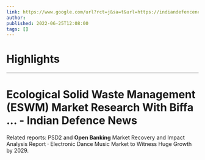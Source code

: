 ```yaml
---
link: https://www.google.com/url?rct=j&sa=t&url=https://indiandefencenews.info/567269/news/ecological-solid-waste-management-eswm-market-research-with-biffa-group-keppel-seghers-xcel-energy-green-conversion-systems-covanta-holding-corporation-to-reach-good-valuation-as-discussed-in/&ct=ga&cd=CAIyHzVmNjkxZDEzNTU2NWU1MTc6Y29tLmJyOnB0OkJSOkw&usg=AOvVaw1utPCysC_1UVhJwMYroyA1
author:  
published: 2022-06-25T12:08:00
tags: []
---
```

# Highlights


---
# Ecological Solid Waste Management (ESWM) Market Research With Biffa ... - Indian Defence News
Related reports: PSD2 and **Open Banking** Market Recovery and Impact Analysis Report · Electronic Dance Music Market to Witness Huge Growth by 2029.